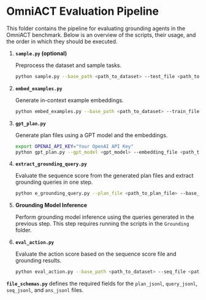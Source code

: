 # OmniACT Evaluation Pipeline
This folder contains the pipeline for evaluating grounding agents in the OmniACT benchmark. Below is an overview of the scripts, their usage, and the order in which they should be executed.

1. **`sample.py` (optional)**

   Preprocess the dataset and sample tasks.

   ```bash
   python sample.py --base_path <path_to_dataset> --test_file <path_to_test_json> --output_file <path_to_sample_json> --sample_num <num_samples>
   ```

2. **`embed_examples.py`**

   Generate in-context example embeddings.

   ```bash
   python embed_examples.py --base_path <path_to_dataset> --train_file <path_to_train_json> --output_file <path_to_output_embeddings>
   ```

3. **`gpt_plan.py`**

   Generate plan files using a GPT model and the embeddings.

   ```bash
   export OPENAI_API_KEY="Your OpenAI API Key"
   python gpt_plan.py --gpt_model <gpt_model> --embedding_file <path_to_embedding_file> --sample_path <path_to_sample_json> --base_path <path_to_dataset> --output_path <path_to_output_plan>
   ```

4. **`extract_grounding_query.py`**

   Evaluate the sequence score from the generated plan files and extract grounding queries in one step.

   ```bash
   python e_grounding_query.py --plan_file <path_to_plan_file> --base_path <path_to_dataset> --seq_output_file <path_to_seq_score_output> --query_output_file <path_to_grounding_query_output>
   ```

5. **Grounding Model Inference**

   Perform grounding model inference using the queries generated in the previous step. This step requires running the scripts in the `Grounding` folder.

6. **`eval_action.py`**

   Evaluate the action score based on the sequence score file and grounding results.

   ```bash
   python eval_action.py --base_path <path_to_dataset> --seq_file <path_to_seq_score_file> --ans_file <path_to_grounding_answer_file>
   ```



**`file_schemas.py`** defines the required fields for the `plan_jsonl`, `query_jsonl`, `seq_jsonl`, and `ans_jsonl` files.